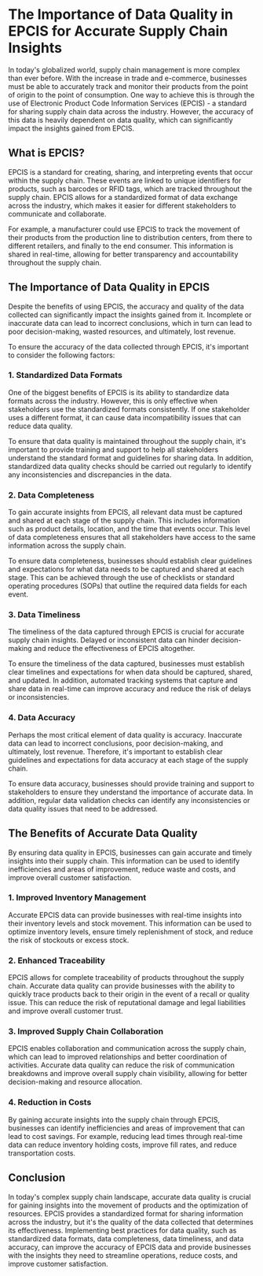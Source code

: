 # The Importance of Data Quality in EPCIS for Accurate Supply Chain Insights

In today's globalized world, supply chain management is more complex than ever before. With the increase in trade and e-commerce, businesses must be able to accurately track and monitor their products from the point of origin to the point of consumption. One way to achieve this is through the use of Electronic Product Code Information Services (EPCIS) - a standard for sharing supply chain data across the industry. However, the accuracy of this data is heavily dependent on data quality, which can significantly impact the insights gained from EPCIS.

## What is EPCIS?

EPCIS is a standard for creating, sharing, and interpreting events that occur within the supply chain. These events are linked to unique identifiers for products, such as barcodes or RFID tags, which are tracked throughout the supply chain. EPCIS allows for a standardized format of data exchange across the industry, which makes it easier for different stakeholders to communicate and collaborate.

For example, a manufacturer could use EPCIS to track the movement of their products from the production line to distribution centers, from there to different retailers, and finally to the end consumer. This information is shared in real-time, allowing for better transparency and accountability throughout the supply chain.

## The Importance of Data Quality in EPCIS

Despite the benefits of using EPCIS, the accuracy and quality of the data collected can significantly impact the insights gained from it. Incomplete or inaccurate data can lead to incorrect conclusions, which in turn can lead to poor decision-making, wasted resources, and ultimately, lost revenue.

To ensure the accuracy of the data collected through EPCIS, it's important to consider the following factors:

### 1. Standardized Data Formats

One of the biggest benefits of EPCIS is its ability to standardize data formats across the industry. However, this is only effective when stakeholders use the standardized formats consistently. If one stakeholder uses a different format, it can cause data incompatibility issues that can reduce data quality.

To ensure that data quality is maintained throughout the supply chain, it's important to provide training and support to help all stakeholders understand the standard format and guidelines for sharing data. In addition, standardized data quality checks should be carried out regularly to identify any inconsistencies and discrepancies in the data.

### 2. Data Completeness

To gain accurate insights from EPCIS, all relevant data must be captured and shared at each stage of the supply chain. This includes information such as product details, location, and the time that events occur. This level of data completeness ensures that all stakeholders have access to the same information across the supply chain.

To ensure data completeness, businesses should establish clear guidelines and expectations for what data needs to be captured and shared at each stage. This can be achieved through the use of checklists or standard operating procedures (SOPs) that outline the required data fields for each event.

### 3. Data Timeliness

The timeliness of the data captured through EPCIS is crucial for accurate supply chain insights. Delayed or inconsistent data can hinder decision-making and reduce the effectiveness of EPCIS altogether.

To ensure the timeliness of the data captured, businesses must establish clear timelines and expectations for when data should be captured, shared, and updated. In addition, automated tracking systems that capture and share data in real-time can improve accuracy and reduce the risk of delays or inconsistencies.

### 4. Data Accuracy

Perhaps the most critical element of data quality is accuracy. Inaccurate data can lead to incorrect conclusions, poor decision-making, and ultimately, lost revenue. Therefore, it's important to establish clear guidelines and expectations for data accuracy at each stage of the supply chain.

To ensure data accuracy, businesses should provide training and support to stakeholders to ensure they understand the importance of accurate data. In addition, regular data validation checks can identify any inconsistencies or data quality issues that need to be addressed.

## The Benefits of Accurate Data Quality

By ensuring data quality in EPCIS, businesses can gain accurate and timely insights into their supply chain. This information can be used to identify inefficiencies and areas of improvement, reduce waste and costs, and improve overall customer satisfaction.

### 1. Improved Inventory Management

Accurate EPCIS data can provide businesses with real-time insights into their inventory levels and stock movement. This information can be used to optimize inventory levels, ensure timely replenishment of stock, and reduce the risk of stockouts or excess stock.

### 2. Enhanced Traceability

EPCIS allows for complete traceability of products throughout the supply chain. Accurate data quality can provide businesses with the ability to quickly trace products back to their origin in the event of a recall or quality issue. This can reduce the risk of reputational damage and legal liabilities and improve overall customer trust.

### 3. Improved Supply Chain Collaboration

EPCIS enables collaboration and communication across the supply chain, which can lead to improved relationships and better coordination of activities. Accurate data quality can reduce the risk of communication breakdowns and improve overall supply chain visibility, allowing for better decision-making and resource allocation.

### 4. Reduction in Costs

By gaining accurate insights into the supply chain through EPCIS, businesses can identify inefficiencies and areas of improvement that can lead to cost savings. For example, reducing lead times through real-time data can reduce inventory holding costs, improve fill rates, and reduce transportation costs.

## Conclusion

In today's complex supply chain landscape, accurate data quality is crucial for gaining insights into the movement of products and the optimization of resources. EPCIS provides a standardized format for sharing information across the industry, but it's the quality of the data collected that determines its effectiveness. Implementing best practices for data quality, such as standardized data formats, data completeness, data timeliness, and data accuracy, can improve the accuracy of EPCIS data and provide businesses with the insights they need to streamline operations, reduce costs, and improve customer satisfaction.
